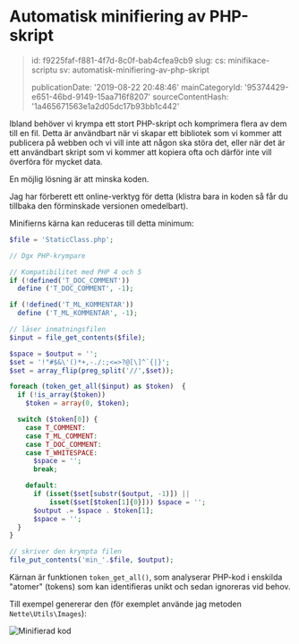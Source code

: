 Automatisk minifiering av PHP-skript
====================================

> id: f9225faf-f881-4f7d-8c0f-bab4cfea9cb9
> slug:
> 	cs: minifikace-scriptu
> 	sv: automatisk-minifiering-av-php-skript
> 
> publicationDate: '2019-08-22 20:48:46'
> mainCategoryId: '95374429-e651-46bd-9149-15aa716f8207'
> sourceContentHash: '1a465671563e1a2d05dc17b93bb1c442'

Ibland behöver vi krympa ett stort PHP-skript och komprimera flera av dem till en fil. Detta är användbart när vi skapar ett bibliotek som vi kommer att publicera på webben och vi vill inte att någon ska störa det, eller när det är ett användbart skript som vi kommer att kopiera ofta och därför inte vill överföra för mycket data.

En möjlig lösning är att minska koden.

Jag har förberett ett online-verktyg för detta (klistra bara in koden så får du tillbaka den förminskade versionen omedelbart).

Minifierns kärna kan reduceras till detta minimum:

```php
$file = 'StaticClass.php';

// Dgx PHP-krympare

// Kompatibilitet med PHP 4 och 5
if (!defined('T_DOC_COMMENT'))
  define ('T_DOC_COMMENT', -1);

if (!defined('T_ML_KOMMENTAR'))
  define ('T_ML_KOMMENTAR', -1);

// läser inmatningsfilen
$input = file_get_contents($file);

$space = $output = '';
$set = '!"#$&\'()*+,-./:;<=>?@[\]^`{|}';
$set = array_flip(preg_split('//',$set));

foreach (token_get_all($input) as $token)  {
  if (!is_array($token))
    $token = array(0, $token);

  switch ($token[0]) {
    case T_COMMENT:
    case T_ML_COMMENT:
    case T_DOC_COMMENT:
    case T_WHITESPACE:
      $space = '';
      break;

    default:
      if (isset($set[substr($output, -1)]) ||
          isset($set[$token[1]{0}])) $space = '';
      $output .= $space . $token[1];
      $space = '';
  }
}

// skriver den krympta filen
file_put_contents('min_'.$file, $output);
```

Kärnan är funktionen `token_get_all()`, som analyserar PHP-kod i enskilda "atomer" (tokens) som kan identifieras unikt och sedan ignoreras vid behov.

Till exempel genererar den (för exemplet använde jag metoden `Nette\Utils\Images`):

<img src="{$baseUrl}/images/nette-image-minify.png" alt="Minifierad kod">
